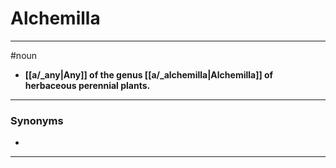 # Alchemilla
---
#noun
- **[[a/_any|Any]] of the genus [[a/_alchemilla|Alchemilla]] of herbaceous perennial plants.**
---
### Synonyms
- 
---
